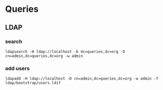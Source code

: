 # Queries

## LDAP

### search

`ldapsearch -H ldap://localhost -b dc=queries,dc=org -D cn=admin,dc=queries,dc=org -w admin`

### add users

`ldapadd -H ldap://localhost -D cn=admin,dc=queries,dc=org -w admin -f ldap/bootstrap/users.ldif`
